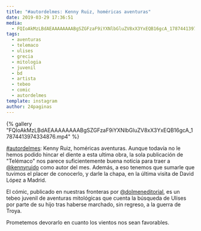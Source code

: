 ```yaml
---
title: "#autordelmes: Kenny Ruiz, homéricas aventuras"
date: 2019-03-29 17:36:51
media: 
  - FQIoAkMzLBdAEAAAAAAAABgSZGFzaF9iYXNlbGluZV8xX3YxEQB16gcA_17874413974334876.mp4
tags: 
  - aventuras
  - telemaco
  - ulises
  - grecia
  - mitologia
  - juvenil
  - bd
  - artista
  - tebeo
  - comic
  - autordelmes
template: instagram
author: 24paginas
---
```


{% gallery "FQIoAkMzLBdAEAAAAAAAABgSZGFzaF9iYXNlbGluZV8xX3YxEQB16gcA_17874413974334876.mp4" %}

[#autordelmes](/tags/autordelmes): Kenny Ruiz, homéricas aventuras.
Aunque todavía no le hemos podido hincar el diente a esta ultima obra, la sola publicación de "Telémaco" nos parece suficientemente buena noticia para traer a [@kennyruido](https://instagram.com/kennyruido) como autor del mes. Además, a eso tenemos que sumarle que tuvimos el placer de conocerlo, y darle la chapa, en la última visita de David López a Madrid.

El cómic, publicado en nuestras  fronteras por [@dolmeneditorial](https://instagram.com/dolmeneditorial), es un tebeo juvenil de aventuras mitológicas que cuenta la búsqueda de Ulises por parte de su hijo tras haberse marchado, sin regreso, a la guerra de Troya.

Prometemos devorarlo en cuanto los vientos nos sean favorables.
